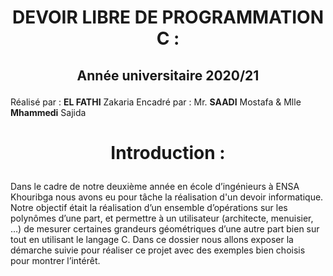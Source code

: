 # <p align=center>DEVOIR LIBRE DE PROGRAMMATION C :
## <p align=center>Année universitaire 2020/21</p>
Réalisé par : **EL FATHI** Zakaria 
Encadré par : Mr. **SAADI** Mostafa & Mlle **Mhammedi** Sajida
# <p align=center>Introduction :

Dans le cadre de notre deuxième année en école d’ingénieurs à ENSA Khouribga nous avons eu pour tâche la réalisation d'un devoir informatique. Notre objectif était la réalisation d’un ensemble d’opérations sur les polynômes d’une part, et permettre à un utilisateur (architecte, menuisier, …) de mesurer certaines grandeurs géométriques d’une autre part bien sur tout en utilisant le langage C. Dans ce dossier nous allons exposer la démarche suivie pour réaliser ce projet avec des exemples bien choisis pour montrer l’intérêt.
